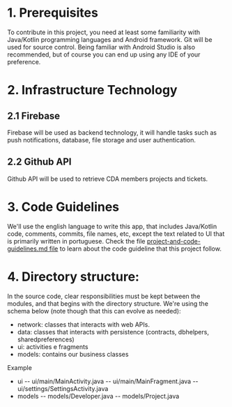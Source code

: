 # 1. Prerequisites

To contribute in this project, you need at least some familiarity with Java/Kotlin programming languages and Android framework. Git will be used for source control.
Being familiar with Android Studio is also recommended, but of course you can end up using any IDE of your preference.

# 2. Infrastructure Technology

## 2.1 Firebase
Firebase will be used as backend technology, it will handle tasks such as push notifications, database, file storage and user authentication.

## 2.2 Github API
Github API will be used to retrieve CDA members projects and tickets.

# 3. Code Guidelines
We'll use the english language to write this app, that includes Java/Kotlin code, comments, commits, file names, etc, except the text related to UI that is primarily written in portuguese.
Check the file [project-and-code-guidelines.md file](project-and-code-guidelines.md) to learn about the code guideline that this project follow.

# 4. Directory structure:
In the source code, clear responsibilities must be kept between the modules, and that begins with the directory structure. We're using the schema below (note though that this can evolve as needed):

- network: classes that interacts with web APIs.
- data: classes that interacts with persistence (contracts, dbhelpers, sharedpreferences)
- ui: activities e fragments
- models: contains our business classes

Example
- ui
-- ui/main/MainActivity.java
-- ui/main/MainFragment.java
-- ui/settings/SettingsActivity.java
- models
-- models/Developer.java
-- models/Project.java
